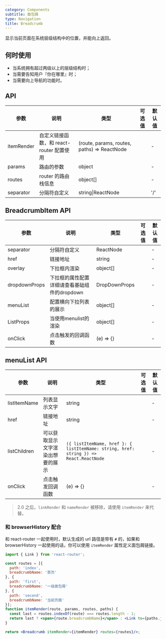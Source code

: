```yaml
---
category: Components
subtitle: 面包屑
type: Navigation
title: Breadcrumb
---
```


显示当前页面在系统层级结构中的位置，并能向上返回。

## 何时使用

- 当系统拥有超过两级以上的层级结构时；
- 当需要告知用户『你在哪里』时；
- 当需要向上导航的功能时。

## API

| 参数 | 说明 | 类型 | 可选值 | 默认值 |
| --- | --- | --- | --- | --- |
| itemRender | 自定义链接函数，和 react-router 配置使用 | (route, params, routes, paths) => ReactNode |  | - |
| params | 路由的参数 | object |  | - |
| routes | router 的路由栈信息 | object\[] |  | - |
| separator | 分隔符自定义 | string\|ReactNode |  | '/' |


## BreadcrumbItem API

| 参数 | 说明 | 类型 | 可选值 | 默认值 |
| --- | --- | --- | --- | --- |
| separator | 分隔符自定义 | ReactNode |  | - |
| href | 链接地址 | string |  | - |
| overlay | 下拉框内渲染 | object\[] |  | - |
| dropdownProps | 下拉框的属性配置详细请查看基础组件的dropdown | DropDownProps |  | - |
| menuList | 配置横向下拉列表的展示 | object\[] |  | - |
| ListProps | 当使用menulist的渲染 | object\[] |  | - |
| onClick | 点击触发的回调函数| (e) => {} |  | - |


## menuList API

| 参数 | 说明 | 类型 | 可选值 | 默认值 |
| --- | --- | --- | --- | --- |
| listItemName | 列表显示文字 | string |  | - |
| href | 链接地址 | string |  | - |
| listChildren | 可以获取显示文字渲染出想要的展示 | `({ listItemName, href }: { listItemName: string, href: string }) => React.ReactNode`|  | - |
| onClick | 点击触发回调函数 | (e) => {}  |  | - |




> 2.0 之后，`linkRender` 和 `nameRender` 被移除，请使用 `itemRender` 来代替。

### 和 browserHistory 配合

和 react-router 一起使用时，默认生成的 url 路径是带有 `#` 的，如果和 browserHistory 一起使用的话，你可以使用 `itemRender` 属性定义面包屑链接。

```jsx
import { Link } from 'react-router';

const routes = [{
  path: 'index',
  breadcrumbName: '首页'
}, {
  path: 'first',
  breadcrumbName: '一级面包屑'
}, {
  path: 'second',
  breadcrumbName: '当前页面'
}];
function itemRender(route, params, routes, paths) {
  const last = routes.indexOf(route) === routes.length - 1;
  return last ? <span>{route.breadcrumbName}</span> : <Link to={paths.join('/')}>{route.breadcrumbName}</Link>;
}

return <Breadcrumb itemRender={itemRender} routes={routes}/>;
```
